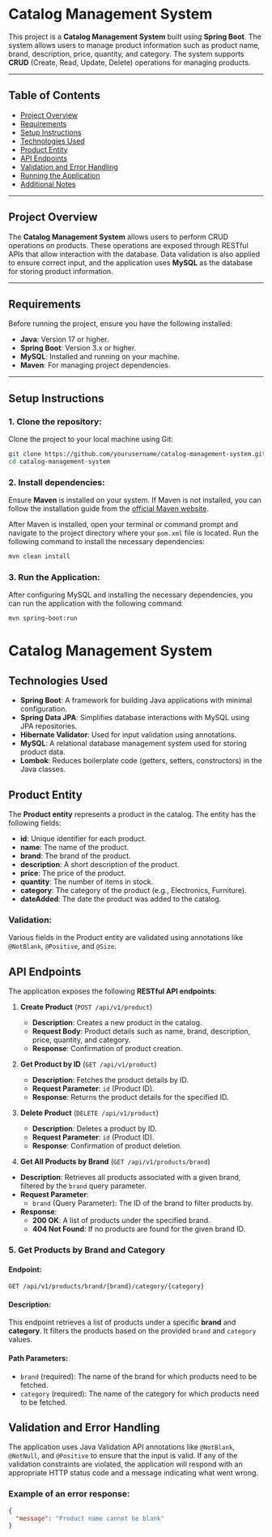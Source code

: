 # Catalog Management System

This project is a **Catalog Management System** built using **Spring Boot**. The system allows users to manage product information such as product name, brand, description, price, quantity, and category. The system supports **CRUD** (Create, Read, Update, Delete) operations for managing products.

---

## Table of Contents

- [Project Overview](#project-overview)
- [Requirements](#requirements)
- [Setup Instructions](#setup-instructions)
- [Technologies Used](#technologies-used)
- [Product Entity](#product-entity)
- [API Endpoints](#api-endpoints)
- [Validation and Error Handling](#validation-and-error-handling)
- [Running the Application](#running-the-application)
- [Additional Notes](#additional-notes)

---

## Project Overview

The **Catalog Management System** allows users to perform CRUD operations on products. These operations are exposed through RESTful APIs that allow interaction with the database. Data validation is also applied to ensure correct input, and the application uses **MySQL** as the database for storing product information.

---

## Requirements

Before running the project, ensure you have the following installed:

- **Java**: Version 17 or higher.
- **Spring Boot**: Version 3.x or higher.
- **MySQL**: Installed and running on your machine.
- **Maven**: For managing project dependencies.

---

## Setup Instructions

### 1. Clone the repository:

Clone the project to your local machine using Git:

```bash
git clone https://github.com/yourusername/catalog-management-system.git
cd catalog-management-system
```
### 2. Install dependencies:

Ensure **Maven** is installed on your system. If Maven is not installed, you can follow the installation guide from the [official Maven website](https://maven.apache.org/install.html).

After Maven is installed, open your terminal or command prompt and navigate to the project directory where your `pom.xml` file is located. Run the following command to install the necessary dependencies:

```bash
mvn clean install
```
### 3. Run the Application:

After configuring MySQL and installing the necessary dependencies, you can run the application with the following command:

```bash
mvn spring-boot:run
```
# Catalog Management System

## Technologies Used

- **Spring Boot**: A framework for building Java applications with minimal configuration.
- **Spring Data JPA**: Simplifies database interactions with MySQL using JPA repositories.
- **Hibernate Validator**: Used for input validation using annotations.
- **MySQL**: A relational database management system used for storing product data.
- **Lombok**: Reduces boilerplate code (getters, setters, constructors) in the Java classes.

## Product Entity

The **Product entity** represents a product in the catalog. The entity has the following fields:

- **id**: Unique identifier for each product.
- **name**: The name of the product.
- **brand**: The brand of the product.
- **description**: A short description of the product.
- **price**: The price of the product.
- **quantity**: The number of items in stock.
- **category**: The category of the product (e.g., Electronics, Furniture).
- **dateAdded**: The date the product was added to the catalog.

### Validation:
Various fields in the Product entity are validated using annotations like `@NotBlank`, `@Positive`, and `@Size`.

## API Endpoints

The application exposes the following **RESTful API endpoints**:

1. **Create Product** (`POST /api/v1/product`)
   - **Description**: Creates a new product in the catalog.
   - **Request Body**: Product details such as name, brand, description, price, quantity, and category.
   - **Response**: Confirmation of product creation.

2. **Get Product by ID** (`GET /api/v1/product`)
   - **Description**: Fetches the product details by ID.
   - **Request Parameter**: `id` (Product ID).
   - **Response**: Returns the product details for the specified ID.



3. **Delete Product** (`DELETE /api/v1/product`)
   - **Description**: Deletes a product by ID.
   - **Request Parameter**: `id` (Product ID).
   - **Response**: Confirmation of product deletion.

4. **Get All Products by Brand** (`GET /api/v1/products/brand`)
- **Description**: Retrieves all products associated with a given brand, filtered by the `brand` query parameter.
- **Request Parameter**:
   - `brand` (Query Parameter): The ID of the brand to filter products by.
- **Response**:
   - **200 OK**: A list of products under the specified brand.
   - **404 Not Found**: If no products are found for the given brand ID.

### 5. **Get Products by Brand and Category**

#### **Endpoint**:
`GET /api/v1/products/brand/{brand}/category/{category}`

#### **Description**:
This endpoint retrieves a list of products under a specific **brand** and **category**. It filters the products based on the provided `brand` and `category` values.

#### **Path Parameters**:
- `brand` (required): The name of the brand for which products need to be fetched.
- `category` (required): The name of the category for which products need to be fetched.

## Validation and Error Handling

The application uses Java Validation API annotations like `@NotBlank`, `@NotNull`, and `@Positive` to ensure that the input is valid. If any of the validation constraints are violated, the application will respond with an appropriate HTTP status code and a message indicating what went wrong.

### Example of an error response:
```json
{
  "message": "Product name cannot be blank"
}



